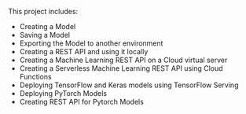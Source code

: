 This project includes:

* Creating a Model
* Saving a Model
* Exporting the Model to another environment
* Creating a REST API and using it locally
* Creating a Machine Learning REST API on a Cloud virtual server
* Creating a Serverless Machine Learning REST API using Cloud Functions
* Deploying TensorFlow and Keras models using TensorFlow Serving
* Deploying PyTorch Models
* Creating REST API for Pytorch Models